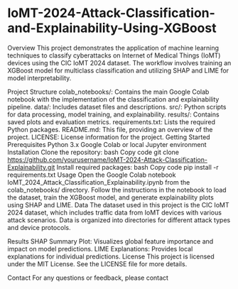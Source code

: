 # IoMT-2024-Attack-Classification-and-Explainability-Using-XGBoost
Overview
This project demonstrates the application of machine learning techniques to classify cyberattacks on Internet of Medical Things (IoMT) devices using the CIC IoMT 2024 dataset. The workflow involves training an XGBoost model for multiclass classification and utilizing SHAP and LIME for model interpretability.

Project Structure
colab_notebooks/: Contains the main Google Colab notebook with the implementation of the classification and explainability pipeline.
data/: Includes dataset files and descriptions.
src/: Python scripts for data processing, model training, and explainability.
results/: Contains saved plots and evaluation metrics.
requirements.txt: Lists the required Python packages.
README.md: This file, providing an overview of the project.
LICENSE: License information for the project.
Getting Started
Prerequisites
Python 3.x
Google Colab or local Jupyter environment
Installation
Clone the repository:
bash
Copy code
git clone https://github.com/yourusername/IoMT-2024-Attack-Classification-Explainability.git
Install required packages:
bash
Copy code
pip install -r requirements.txt
Usage
Open the Google Colab notebook IoMT_2024_Attack_Classification_Explainability.ipynb from the colab_notebooks/ directory.
Follow the instructions in the notebook to load the dataset, train the XGBoost model, and generate explainability plots using SHAP and LIME.
Data
The dataset used in this project is the CIC IoMT 2024 dataset, which includes traffic data from IoMT devices with various attack scenarios. Data is organized into directories for different attack types and device protocols.

Results
SHAP Summary Plot: Visualizes global feature importance and impact on model predictions.
LIME Explanations: Provides local explanations for individual predictions.
License
This project is licensed under the MIT License. See the LICENSE file for more details.

Contact
For any questions or feedback, please contact
